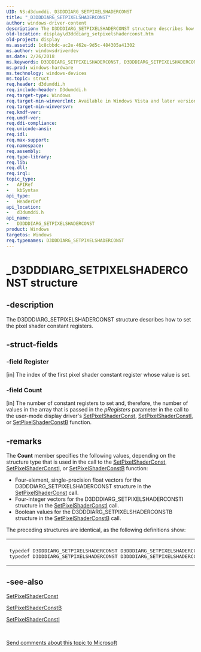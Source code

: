 ```yaml
---
UID: NS:d3dumddi._D3DDDIARG_SETPIXELSHADERCONST
title: "_D3DDDIARG_SETPIXELSHADERCONST"
author: windows-driver-content
description: The D3DDDIARG_SETPIXELSHADERCONST structure describes how to set the pixel shader constant registers.
old-location: display\d3dddiarg_setpixelshaderconst.htm
old-project: display
ms.assetid: 1c8cbbdc-ac2e-462e-9d5c-484305a41302
ms.author: windowsdriverdev
ms.date: 2/26/2018
ms.keywords: D3DDDIARG_SETPIXELSHADERCONST, D3DDDIARG_SETPIXELSHADERCONST structure [Display Devices], D3DDDIARG_SETPIXELSHADERCONSTB, D3DDDIARG_SETPIXELSHADERCONSTI, UMDisplayDriver_param_Structs_b2bba0b4-f57a-48f6-a738-709fedfe678e.xml, _D3DDDIARG_SETPIXELSHADERCONST, d3dumddi/D3DDDIARG_SETPIXELSHADERCONST, display.d3dddiarg_setpixelshaderconst
ms.prod: windows-hardware
ms.technology: windows-devices
ms.topic: struct
req.header: d3dumddi.h
req.include-header: D3dumddi.h
req.target-type: Windows
req.target-min-winverclnt: Available in Windows Vista and later versions of the Windows operating systems.
req.target-min-winversvr: 
req.kmdf-ver: 
req.umdf-ver: 
req.ddi-compliance: 
req.unicode-ansi: 
req.idl: 
req.max-support: 
req.namespace: 
req.assembly: 
req.type-library: 
req.lib: 
req.dll: 
req.irql: 
topic_type:
-	APIRef
-	kbSyntax
api_type:
-	HeaderDef
api_location:
-	d3dumddi.h
api_name:
-	D3DDDIARG_SETPIXELSHADERCONST
product: Windows
targetos: Windows
req.typenames: D3DDDIARG_SETPIXELSHADERCONST
---
```


# _D3DDDIARG_SETPIXELSHADERCONST structure


## -description


The D3DDDIARG_SETPIXELSHADERCONST structure describes how to set the pixel shader constant registers. 


## -struct-fields




### -field Register

[in] The index of the first pixel shader constant register whose value is set.


### -field Count

[in] The number of constant registers to set and, therefore, the number of values in the array that is passed in the <i>pRegisters</i> parameter in the call to the user-mode display driver's <a href="https://msdn.microsoft.com/02710936-28df-4c8f-aa1e-bdff01155608">SetPixelShaderConst</a>, <a href="https://msdn.microsoft.com/fafc046e-0595-4901-bfb1-70bd980388bc">SetPixelShaderConstI</a>, or <a href="https://msdn.microsoft.com/6f7c8932-9332-4ff2-89ab-2f9a66783326">SetPixelShaderConstB</a> function.


## -remarks



The <b>Count</b> member specifies the following values, depending on the structure type that is used in the call to the <a href="https://msdn.microsoft.com/02710936-28df-4c8f-aa1e-bdff01155608">SetPixelShaderConst</a>, <a href="https://msdn.microsoft.com/fafc046e-0595-4901-bfb1-70bd980388bc">SetPixelShaderConstI</a>, or <a href="https://msdn.microsoft.com/6f7c8932-9332-4ff2-89ab-2f9a66783326">SetPixelShaderConstB</a> function: 

<ul>
<li>
Four-element, single-precision float vectors for the D3DDDIARG_SETPIXELSHADERCONST structure in the <a href="https://msdn.microsoft.com/02710936-28df-4c8f-aa1e-bdff01155608">SetPixelShaderConst</a> call.

</li>
<li>
Four-integer vectors for the D3DDDIARG_SETPIXELSHADERCONSTI structure in the <a href="https://msdn.microsoft.com/fafc046e-0595-4901-bfb1-70bd980388bc">SetPixelShaderConstI</a> call.

</li>
<li>
Boolean values for the D3DDDIARG_SETPIXELSHADERCONSTB structure in the <a href="https://msdn.microsoft.com/6f7c8932-9332-4ff2-89ab-2f9a66783326">SetPixelShaderConstB</a> call.

</li>
</ul>
The preceding structures are identical, as the following definitions show:

<div class="code"><span codelanguage=""><table>
<tr>
<th></th>
</tr>
<tr>
<td>
<pre>typedef D3DDDIARG_SETPIXELSHADERCONST D3DDDIARG_SETPIXELSHADERCONSTI;
typedef D3DDDIARG_SETPIXELSHADERCONST D3DDDIARG_SETPIXELSHADERCONSTB;</pre>
</td>
</tr>
</table></span></div>



## -see-also




<a href="https://msdn.microsoft.com/02710936-28df-4c8f-aa1e-bdff01155608">SetPixelShaderConst</a>



<a href="https://msdn.microsoft.com/6f7c8932-9332-4ff2-89ab-2f9a66783326">SetPixelShaderConstB</a>



<a href="https://msdn.microsoft.com/fafc046e-0595-4901-bfb1-70bd980388bc">SetPixelShaderConstI</a>
 

 

<a href="mailto:wsddocfb@microsoft.com?subject=Documentation%20feedback [display\display]:%20D3DDDIARG_SETPIXELSHADERCONST structure%20 RELEASE:%20(2/26/2018)&amp;body=%0A%0APRIVACY STATEMENT%0A%0AWe use your feedback to improve the documentation. We don't use your email address for any other purpose, and we'll remove your email address from our system after the issue that you're reporting is fixed. While we're working to fix this issue, we might send you an email message to ask for more info. Later, we might also send you an email message to let you know that we've addressed your feedback.%0A%0AFor more info about Microsoft's privacy policy, see http://privacy.microsoft.com/en-us/default.aspx." title="Send comments about this topic to Microsoft">Send comments about this topic to Microsoft</a>

